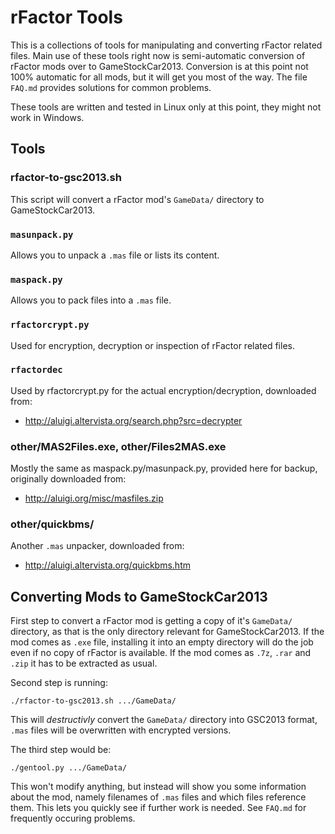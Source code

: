 # rFactor Tools

This is a collections of tools for manipulating and converting rFactor
related files. Main use of these tools right now is semi-automatic
conversion of rFactor mods over to GameStockCar2013. Conversion is at
this point not 100% automatic for all mods, but it will get you most
of the way. The file `FAQ.md` provides solutions for common problems.

These tools are written and tested in Linux only at this point, they
might not work in Windows.

## Tools

### rfactor-to-gsc2013.sh

This script will convert a rFactor mod's `GameData/` directory to GameStockCar2013.

### `masunpack.py`

Allows you to unpack a `.mas` file or lists its content.

### `maspack.py`

Allows you to pack files into a `.mas` file.

### `rfactorcrypt.py`

Used for encryption, decryption or inspection of rFactor related files.

### `rfactordec`

Used by rfactorcrypt.py for the actual encryption/decryption, downloaded from:

* http://aluigi.altervista.org/search.php?src=decrypter

### other/MAS2Files.exe, other/Files2MAS.exe

Mostly the same as maspack.py/masunpack.py, provided here for backup, originally downloaded from:

* http://aluigi.org/misc/masfiles.zip

### other/quickbms/

Another `.mas` unpacker, downloaded from:

* http://aluigi.altervista.org/quickbms.htm

## Converting Mods to GameStockCar2013

First step to convert a rFactor mod is getting a copy of it's
`GameData/` directory, as that is the only directory relevant for
GameStockCar2013. If the mod comes as `.exe` file, installing it into
an empty directory will do the job even if no copy of rFactor is
available. If the mod comes as `.7z`, `.rar` and `.zip` it has to be
extracted as usual.

Second step is running:

    ./rfactor-to-gsc2013.sh .../GameData/

This will *destructivly* convert the `GameData/` directory into
GSC2013 format, `.mas` files will be overwritten with encrypted
versions.

The third step would be:

    ./gentool.py .../GameData/

This won't modify anything, but instead will show you some information
about the mod, namely filenames of `.mas` files and which files
reference them. This lets you quickly see if further work is needed.
See `FAQ.md` for frequently occuring problems.
